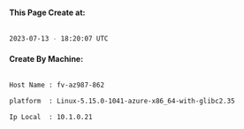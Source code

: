 
   
#### This Page Create at:

```bash

2023-07-13 - 18:20:07 UTC

```

#### Create By Machine:

```bash

Host Name : fv-az987-862

platform  : Linux-5.15.0-1041-azure-x86_64-with-glibc2.35

Ip Local  : 10.1.0.21

```

